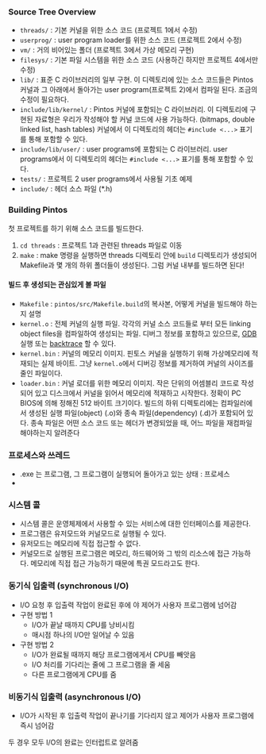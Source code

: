 ### Source Tree Overview
- `threads/` : 기본 커널을 위한 소스 코드 (프로젝트 1에서 수정)
- `userprog/` : user program loader를 위한 소스 코드 (프로젝트 2에서 수정)
- `vm/` : 거의 비어있는 폴더 (프로젝트 3에서 가상 메모리 구현)
- `filesys/` : 기본 파일 시스템을 위한 소스 코드 (사용하긴 하지만 프로젝트 4에서만 수정)
- `lib/` : 표준 C 라이브러리의 일부 구현. 이 디렉토리에 있는 소스 코드들은 Pintos 커널과 그 아래에서 돌아가는 user program(프로젝트 2)에서 컴파일 된다. 조금의 수정이 필요하다.
- `include/lib/kernel/` : Pintos 커널에 포함되는 C 라이브러리. 이 디렉토리에 구현된 자료형은 우리가 작성해야 할 커널 코드에 사용 가능하다. (bitmaps, double linked list, hash tables) 커널에서 이 디렉토리의 헤더는 `#include <...>` 표기를 통해 포함할 수 있다.
- `include/lib/user/` : user programs에 포함되는 C 라이브러리. user programs에서 이 디렉토리의 헤더는 `#include <...>` 표기를 통해 포함할 수 있다.
- `tests/` : 프로젝트 2 user programs에서 사용될 기초 예제
- `include/` : 헤더 소스 파일 (*.h)

### Building Pintos
첫 프로젝트를 하기 위해 소스 코드를 빌드한다. 
1. `cd threads` : 프로젝트 1과 관련된 threads 파일로 이동
2. `make` : make 명령을 실행하면 threads 디렉토리 안에 `build` 디렉토리가 생성되어 Makefile과 몇 개의 하위 폴더들이 생성된다. 그럼 커널 내부를 빌드하면 된다!

#### 빌드 후 생성되는 관심있게 볼 파일
- `Makefile` : `pintos/src/Makefile.build`의 복사본, 어떻게 커널을 빌드해야 하는지 설명
- `kernel.o` : 전체 커널의 실행 파일. 각각의 커널 소스 코드들로 부터 모든 linking object files을 컴파일하여 생성되는 파일. 디버그 정보를 포함하고 있으므로, [GDB](https://casys-kaist.github.io/pintos-kaist/appendix/debugging_tools.html#GDB) 실행 또는 [backtrace](https://casys-kaist.github.io/pintos-kaist/appendix/debugging_tools.html#Backtraces) 할 수 있다.
- `kernel.bin` : 커널의 메모리 이미지. 핀토스 커널을 실행하기 위해 가상메모리에 적재되는 실제 바이트. 그냥 `kernel.o`에서 디버깅 정보를 제거하여 커널의 사이즈를 줄인 파일이다.
- `loader.bin` : 커널 로더를 위한 메모리 이미지. 작은 단위의 어셈블리 코드로 작성되어 있고 디스크에서 커널을 읽어서 메모리에 적재하고 시작한다. 정확이 PC BIOS에 의해 정해진 512 바이트 크기이다. 빌드의 하위 디렉토리에는 컴파일러에서 생성된 실행 파일(object) (.o)와 종속 파일(dependency) (.d)가 포함되어 있다. 종속 파일은 어떤 소스 코드 또는 헤더가 변경되었을 때, 어느 파일을 재컴파일해야하는지 알려준다

### 프로세스와 쓰레드
- .exe 는 프로그램, 그 프로그램이 실행되어 돌아가고 있는 상태 : 프로세스
- 

### 시스템 콜
- 시스템 콜은 운영체제에서 사용할 수 있는 서비스에 대한 인터페이스를 제공한다.
- 프로그램은 유저모드와 커널모드로 실행될 수 있다.
- 유저모드는 메모리에 직접 접근할 수 없다.
- 커널모드로 실행된 프로그램은 메모리, 하드웨어와 그 밖의 리소스에 접근 가능하다. 메모리에 직접 접근 가능하기 때문에 특권 모드라고도 한다.

### 동기식 입출력 (synchronous I/O)
- I/O 요청 후 입출력 작업이 완료된 후에 야 제어가 사용자 프로그램에 넘어감
- 구현 방법 1
  - I/O가 끝날 때까지 CPU를 낭비시킴
  - 매시점 하나의 I/O만 일어날 수 있음
- 구현 방법 2
  - I/O가 완료될 때까지 해당 프로그램에게서 CPU를 빼앗음
  - I/O 처리를 기다리는 줄에 그 프로그램을 줄 세움
  - 다른 프로그램에게 CPU를 줌

### 비동기식 입출력 (asynchronous I/O)
- I/O가 시작된 후 입출력 작업이 끝나기를 기다리지 않고 제어가 사용자 프로그램에 즉시 넘어감

두 경우 모두 I/O의 완료는 인터럽트로 알려줌

